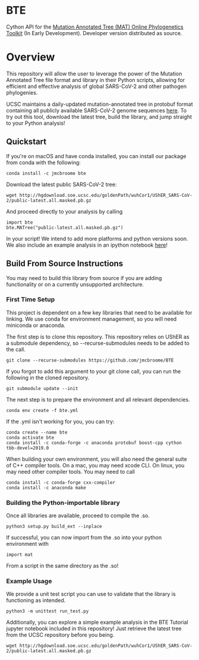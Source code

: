 # BTE
Cython API for the [Mutation Annotated Tree (MAT) Online Phylogenetics Toolkit](https://github.com/yatisht/usher) (In Early Development). Developer version distributed as source. 

# Overview
This repository will allow the user to leverage the power of the Mutation Annotated Tree file format and library in their Python scripts, allowing for efficient and effective analysis of global SARS-CoV-2 and other pathogen phylogenies. 

UCSC maintains a daily-updated mutation-annotated tree in protobuf format containing all publicly available SARS-CoV-2 genome sequences [here](http://hgdownload.soe.ucsc.edu/goldenPath/wuhCor1/UShER_SARS-CoV-2/). To try out this tool, download the latest tree, build the library, and jump straight to your Python analysis!

## Quickstart

If you're on macOS and have conda installed, you can install our package from conda with the following:

```
conda install -c jmcbroome bte
```

Download the latest public SARS-CoV-2 tree:

```
wget http://hgdownload.soe.ucsc.edu/goldenPath/wuhCor1/UShER_SARS-CoV-2/public-latest.all.masked.pb.gz
```

And proceed directly to your analysis by calling

```
import bte
bte.MATree("public-latest.all.masked.pb.gz")
```

In your script! We intend to add more platforms and python versions soon. We also include an example analysis in an ipython notebook [here](https://github.com/jmcbroome/BTE/blob/main/BTE%20Tutorial.ipynb)!

## Build From Source Instructions

You may need to build this library from source if you are adding functionality or on a currently unsupported architecture.

### First Time Setup

This project is dependent on a few key libraries that need to be available for linking. We use conda for environment management, so you will need miniconda or anaconda. 

The first step is to clone this repository. This repository relies on UShER as a submodule dependency, so --recurse-submodules
needs to be added to the call.

```
git clone --recurse-submodules https://github.com/jmcbroome/BTE
```

If you forgot to add this argument to your git clone call, you can run the following in the cloned repository.

```
git submodule update --init
```

The next step is to prepare the environment and all relevant dependencies.

```
conda env create -f bte.yml
```

If the .yml isn't working for you, you can try:

```
conda create --name bte
conda activate bte
conda install -c conda-forge -c anaconda protobuf boost-cpp cython tbb-devel=2019.0
```

When building your own environment, you will also need the general suite of C++ compiler tools. On a mac, you may need xcode CLI. On linux, you may need other compiler tools. You may need to call 

```
conda install -c conda-forge cxx-compiler
conda install -c anaconda make 
```

### Building the Python-importable library

Once all libraries are available, proceed to compile the .so.

```
python3 setup.py build_ext --inplace
```

If successful, you can now import from the .so into your python environment with 

```
import mat
```

From a script in the same directory as the .so!

### Example Usage

We provide a unit test script you can use to validate that the library is functioning as intended.

```
python3 -m unittest run_test.py
```

Additionally, you can explore a simple example analysis in the BTE Tutorial jupyter notebook included in this repository! Just
retrieve the latest tree from the UCSC repository before you being.

```
wget http://hgdownload.soe.ucsc.edu/goldenPath/wuhCor1/UShER_SARS-CoV-2/public-latest.all.masked.pb.gz
```